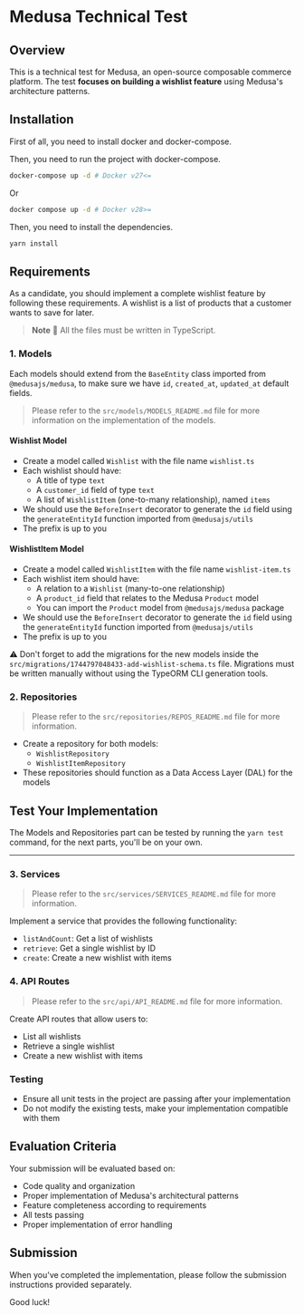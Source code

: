 <p align="center">
  <h1>Medusa Technical Test</h1>
</p>

## Overview

This is a technical test for Medusa, an open-source composable commerce platform. The test **focuses on building a wishlist feature** using Medusa's architecture patterns.


## Installation

First of all, you need to install docker and docker-compose.

Then, you need to run the project with docker-compose.

```bash
docker-compose up -d # Docker v27<=
```

Or 
```bash
docker compose up -d # Docker v28>=
```

Then, you need to install the dependencies.
```bash
yarn install
```

## Requirements

As a candidate, you should implement a complete wishlist feature by following these requirements.
A wishlist is a list of products that a customer wants to save for later.

> **Note**
> 🚨 All the files must be written in TypeScript.

### 1. Models

Each models should extend from the `BaseEntity` class imported from `@medusajs/medusa`, to make sure we have `id`, `created_at`, `updated_at` default fields.

> Please refer to the `src/models/MODELS_README.md` file for more information on the implementation of the models.

#### Wishlist Model
- Create a model called `Wishlist` with the file name `wishlist.ts`
- Each wishlist should have:
  - A title of type `text`
  - A `customer_id` field of type `text`
  - A list of `WishlistItem` (one-to-many relationship), named `items`
- We should use the `BeforeInsert` decorator to generate the `id` field using the `generateEntityId` function imported from `@medusajs/utils`
- The prefix is up to you

#### WishlistItem Model
- Create a model called `WishlistItem` with the file name `wishlist-item.ts`
- Each wishlist item should have:
  - A relation to a `Wishlist` (many-to-one relationship)
  - A `product_id` field that relates to the Medusa `Product` model
  - You can import the `Product` model from `@medusajs/medusa` package
- We should use the `BeforeInsert` decorator to generate the `id` field using the `generateEntityId` function imported from `@medusajs/utils`
- The prefix is up to you


⚠️ Don't forget to add the migrations for the new models inside the `src/migrations/1744797048433-add-wishlist-schema.ts` file.
Migrations must be written manually without using the TypeORM CLI generation tools.

### 2. Repositories

> Please refer to the `src/repositories/REPOS_README.md` file for more information.

- Create a repository for both models:
  - `WishlistRepository`
  - `WishlistItemRepository`
- These repositories should function as a Data Access Layer (DAL) for the models


## Test Your Implementation
The Models and Repositories part can be tested by running the `yarn test` command, for the next parts, you'll be on your own.

--- 

### 3. Services

> Please refer to the `src/services/SERVICES_README.md` file for more information.

Implement a service that provides the following functionality:
- `listAndCount`: Get a list of wishlists
- `retrieve`: Get a single wishlist by ID
- `create`: Create a new wishlist with items

### 4. API Routes

> Please refer to the `src/api/API_README.md` file for more information.

Create API routes that allow users to:
- List all wishlists
- Retrieve a single wishlist
- Create a new wishlist with items

### Testing

- Ensure all unit tests in the project are passing after your implementation
- Do not modify the existing tests, make your implementation compatible with them

## Evaluation Criteria

Your submission will be evaluated based on:
- Code quality and organization
- Proper implementation of Medusa's architectural patterns
- Feature completeness according to requirements
- All tests passing
- Proper implementation of error handling

## Submission

When you've completed the implementation, please follow the submission instructions provided separately.

Good luck!

